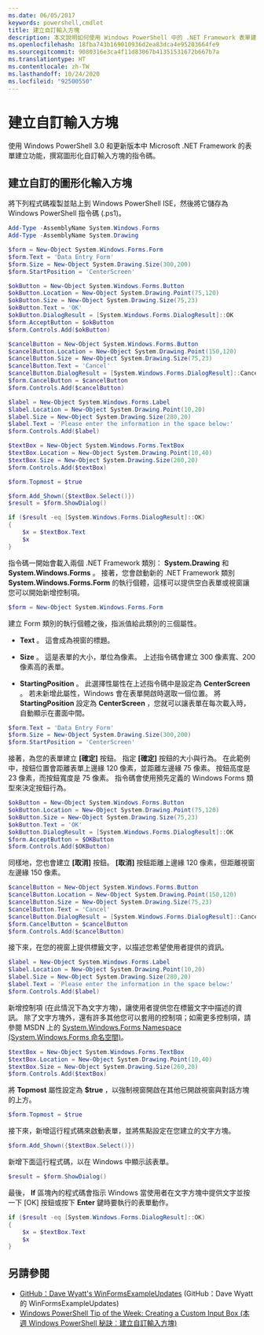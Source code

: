 ```yaml
---
ms.date: 06/05/2017
keywords: powershell,cmdlet
title: 建立自訂輸入方塊
description: 本文說明如何使用 Windows PowerShell 中的 .NET Framework 表單建置功能，建立自訂輸入方塊。
ms.openlocfilehash: 18fba743b169010936d2ea83dca4e95203664fe9
ms.sourcegitcommit: 9080316e3ca4f11d83067b41351531672b667b7a
ms.translationtype: HT
ms.contentlocale: zh-TW
ms.lasthandoff: 10/24/2020
ms.locfileid: "92500550"
---
```

# <a name="creating-a-custom-input-box"></a>建立自訂輸入方塊

使用 Windows PowerShell 3.0 和更新版本中 Microsoft .NET Framework 的表單建立功能，撰寫圖形化自訂輸入方塊的指令碼。

## <a name="create-a-custom-graphical-input-box"></a>建立自訂的圖形化輸入方塊

將下列程式碼複製並貼上到 Windows PowerShell ISE，然後將它儲存為 Windows PowerShell 指令碼 (.ps1)。

```powershell
Add-Type -AssemblyName System.Windows.Forms
Add-Type -AssemblyName System.Drawing

$form = New-Object System.Windows.Forms.Form
$form.Text = 'Data Entry Form'
$form.Size = New-Object System.Drawing.Size(300,200)
$form.StartPosition = 'CenterScreen'

$okButton = New-Object System.Windows.Forms.Button
$okButton.Location = New-Object System.Drawing.Point(75,120)
$okButton.Size = New-Object System.Drawing.Size(75,23)
$okButton.Text = 'OK'
$okButton.DialogResult = [System.Windows.Forms.DialogResult]::OK
$form.AcceptButton = $okButton
$form.Controls.Add($okButton)

$cancelButton = New-Object System.Windows.Forms.Button
$cancelButton.Location = New-Object System.Drawing.Point(150,120)
$cancelButton.Size = New-Object System.Drawing.Size(75,23)
$cancelButton.Text = 'Cancel'
$cancelButton.DialogResult = [System.Windows.Forms.DialogResult]::Cancel
$form.CancelButton = $cancelButton
$form.Controls.Add($cancelButton)

$label = New-Object System.Windows.Forms.Label
$label.Location = New-Object System.Drawing.Point(10,20)
$label.Size = New-Object System.Drawing.Size(280,20)
$label.Text = 'Please enter the information in the space below:'
$form.Controls.Add($label)

$textBox = New-Object System.Windows.Forms.TextBox
$textBox.Location = New-Object System.Drawing.Point(10,40)
$textBox.Size = New-Object System.Drawing.Size(260,20)
$form.Controls.Add($textBox)

$form.Topmost = $true

$form.Add_Shown({$textBox.Select()})
$result = $form.ShowDialog()

if ($result -eq [System.Windows.Forms.DialogResult]::OK)
{
    $x = $textBox.Text
    $x
}
```

指令碼一開始會載入兩個 .NET Framework 類別： **System.Drawing** 和 **System.Windows.Forms** 。 接著，您會啟動新的 .NET Framework 類別 **System.Windows.Forms.Form** 的執行個體，這樣可以提供空白表單或視窗讓您可以開始新增控制項。

```powershell
$form = New-Object System.Windows.Forms.Form
```

建立 Form 類別的執行個體之後，指派值給此類別的三個屬性。

- **Text** 。 這會成為視窗的標題。

- **Size** 。 這是表單的大小，單位為像素。 上述指令碼會建立 300 像素寬、200 像素高的表單。

- **StartingPosition** 。 此選擇性屬性在上述指令碼中是設定為 **CenterScreen** 。
  若未新增此屬性，Windows 會在表單開啟時選取一個位置。 將 **StartingPosition** 設定為 **CenterScreen** ，您就可以讓表單在每次載入時，自動顯示在畫面中間。

```powershell
$form.Text = 'Data Entry Form'
$form.Size = New-Object System.Drawing.Size(300,200)
$form.StartPosition = 'CenterScreen'
```

接著，為您的表單建立 **[確定]** 按鈕。 指定 **[確定]** 按鈕的大小與行為。 在此範例中，按鈕位置會距離表單上邊緣 120 像素，並距離左邊緣 75 像素。 按鈕高度是 23 像素，而按鈕寬度是 75 像素。 指令碼會使用預先定義的 Windows Forms 類型來決定按鈕行為。

```powershell
$okButton = New-Object System.Windows.Forms.Button
$okButton.Location = New-Object System.Drawing.Point(75,120)
$okButton.Size = New-Object System.Drawing.Size(75,23)
$okButton.Text = 'OK'
$okButton.DialogResult = [System.Windows.Forms.DialogResult]::OK
$form.AcceptButton = $OKButton
$form.Controls.Add($OKButton)
```

同樣地，您也會建立 **[取消]** 按鈕。 **[取消]** 按鈕距離上邊緣 120 像素，但距離視窗左邊緣 150 像素。

```powershell
$cancelButton = New-Object System.Windows.Forms.Button
$cancelButton.Location = New-Object System.Drawing.Point(150,120)
$cancelButton.Size = New-Object System.Drawing.Size(75,23)
$cancelButton.Text = 'Cancel'
$cancelButton.DialogResult = [System.Windows.Forms.DialogResult]::Cancel
$form.CancelButton = $cancelButton
$form.Controls.Add($cancelButton)
```

接下來，在您的視窗上提供標籤文字，以描述您希望使用者提供的資訊。

```powershell
$label = New-Object System.Windows.Forms.Label
$label.Location = New-Object System.Drawing.Point(10,20)
$label.Size = New-Object System.Drawing.Size(280,20)
$label.Text = 'Please enter the information in the space below:'
$form.Controls.Add($label)
```

新增控制項 (在此情況下為文字方塊)，讓使用者提供您在標籤文字中描述的資訊。 除了文字方塊外，還有許多其他您可以套用的控制項；如需更多控制項，請參閱 MSDN 上的 [System.Windows.Forms Namespace (System.Windows.Forms 命名空間)](/dotnet/api/system.windows.forms)。

```powershell
$textBox = New-Object System.Windows.Forms.TextBox
$textBox.Location = New-Object System.Drawing.Point(10,40)
$textBox.Size = New-Object System.Drawing.Size(260,20)
$form.Controls.Add($textBox)
```

將 **Topmost** 屬性設定為 **$true** ，以強制視窗開啟在其他已開啟視窗與對話方塊的上方。

```powershell
$form.Topmost = $true
```

接下來，新增這行程式碼來啟動表單，並將焦點設定在您建立的文字方塊。

```powershell
$form.Add_Shown({$textBox.Select()})
```

新增下面這行程式碼，以在 Windows 中顯示該表單。

```powershell
$result = $form.ShowDialog()
```

最後， **If** 區塊內的程式碼會指示 Windows 當使用者在文字方塊中提供文字並按一下 [OK] 按鈕或按下 **Enter** 鍵時要執行的表單動作。

```powershell
if ($result -eq [System.Windows.Forms.DialogResult]::OK)
{
    $x = $textBox.Text
    $x
}
```

## <a name="see-also"></a>另請參閱

- [GitHub：Dave Wyatt's WinFormsExampleUpdates](/previous-versions/windows/it-pro/windows-powershell-1.0/ff730941(v=technet.10)) (GitHub：Dave Wyatt 的 WinFormsExampleUpdates)
- [Windows PowerShell Tip of the Week: Creating a Custom Input Box (本週 Windows PowerShell 秘訣︰建立自訂輸入方塊)](https://technet.microsoft.com/library/ff730941.aspx)
